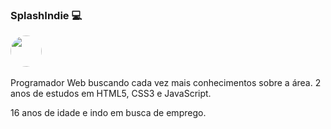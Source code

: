 ### SplashIndie 💻
<img src="https://i.pinimg.com/564x/dd/92/40/dd9240517033225ae8c285a618d69eda.jpg" style="width: 50px; height: 50px; border-radius: 50%;">

<br>
<br>
Programador Web buscando cada vez mais conhecimentos sobre a área.
2 anos de estudos em HTML5, CSS3 e JavaScript.

16 anos de idade e indo em busca de emprego.
<br>
<br>
